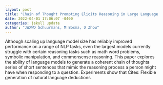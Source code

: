 ```yaml
--- 
layout: post 
title: "Chain of Thought Prompting Elicits Reasoning in Large Language Models" 
date: 2022-04-01 17:06:07 -0400 
categories: jekyll update 
author: "JWXWD Schuurmans, M Bosma, D Zhou" 
--- 
```

Although scaling up language model size has reliably improved performance on a range of NLP tasks, even the largest models currently struggle with certain reasoning tasks such as math word problems, symbolic manipulation, and commonsense reasoning. This paper explores the ability of language models to generate a coherent chain of thoughta series of short sentences that mimic the reasoning process a person might have when responding to a question. Experiments show that Cites: Flexible generation of natural language deductions